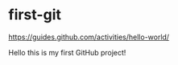 # first-git
https://guides.github.com/activities/hello-world/

Hello this is my first GitHub project!
